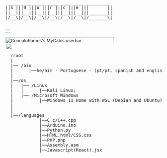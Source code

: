 <pre>
 ____ ____ ____ ____ ____ ____ _________ 
||S |||0 |||u |||r |||c |||e |||       ||
||__|||__|||__|||__|||__|||__|||_______||
|/__\|/__\|/__\|/__\|/__\|/__\|/_______\|
      
</pre>
<table>
   <tr>
      <td style = "max-width: 50%">
         <img src = " " alt= "" style = "max-width: 200%">
      </td>
   </tr>
</table>
<div>
   <a href="https://my.calcs.quest/u/903?ref=903" title="GoncaloRamos&apos;s MyCalcs profile">
  <img width="350px" height="19px" src="https://my.calcs.quest/userbar/903?style=dark" srcset="https://my.calcs.quest/userbar/903?style=dark&amp;supersize=1 2x" alt="GoncaloRamos&apos;s MyCalcs userbar">
</a>
</div>
<div>
   <a href="https://codeforces.com/profile/goncaloramos741"><img align="center" src="https://img.shields.io/badge/Codeforces-445f9d?style=for-the-badge&logo=Codeforces&logoColor=white", alt=""></a>
   <a href="https://www.codechef.com/users/goncalo_ramos1"><img align="center" src="https://img.shields.io/badge/Codechef-%23B92B27.svg?&style=for-the-badge&logo=Codechef&logoColor=white"></a>
   <img align="center" src="https://img.shields.io/badge/GitHub-100000?style=for-the-badge&logo=github&logoColor=white", alt="">
   <img align="center" src="https://img.shields.io/badge/HTML5-E34F26?style=for-the-badge&logo=html5&logoColor=white", alt="">
   <img align="center" src="https://img.shields.io/badge/CSS3-1572B6?style=for-the-badge&logo=css3&logoColor=white", alt="">
   <img align="center" src="https://img.shields.io/badge/Python-14354C?style=for-the-badge&logo=python&logoColor=white", alt="">
   <img align="center" src="https://img.shields.io/badge/C-00599C?style=for-the-badge&logo=c&logoColor=white", alt="">
   <img align="center" src="https://img.shields.io/badge/C%2B%2B-00599C?style=for-the-badge&logo=c%2B%2B&logoColor=white", alt="">
   
</div>
<pre>
  /root
  |
  |── /bio
  |      |──he/him - Portuguese - (pt/pt, spanish and english): Studying to be a Software Engineer;  |            |
  |
  |──/os
  |   |── /Linux
  |   |      |──Kali Linux;
  |   |── /Microsoft Windows
  |          |──Windows 11 Home with WSL (Debian and Ubuntu);
  |
  |
  |──/languages 
             |──C.c/C++.cpp
             |──Arduino.ino
             |──Python.py
             |──HTML.html/CSS.css
             |──PHP.php
             |──Assembly.asm
             |──Javascript(React).jsx

</pre>  

